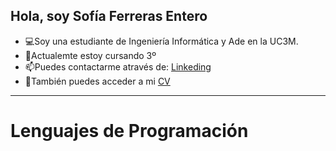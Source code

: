 <html lang="en">
<head>
  <meta charset="UTF-8">
  <meta name="viewport" content="width=device-width, initial-scale=1.0">
  <title>Lenguajes de Programación</title>
  <!-- Enlace al CSS de Devicons -->
  <link rel="stylesheet" href="https://cdn.jsdelivr.net/npm/devicons@2.14.0/css/devicons.min.css">
  <style>
    .icons {
      display: flex;
      gap: 15px;
      font-size: 40px;
    }
    .icons i {
      color: #555;
      transition: transform 0.3s ease, color 0.3s ease;
    }
    .icons i:hover {
      transform: scale(1.2);
      color: #000;
    }
  </style>
</head>
<body>
<h2>Hola, soy Sofía Ferreras Entero</h2>


<ul>
  <li>💻Soy una estudiante de Ingeniería Informática y Ade en la UC3M.
  </li>
  <li>🌱Actualemte estoy cursando 3º</li>
  <li>📫Puedes contactarme através de: <a href="https://www.linkedin.com/in/sofia-ferreras"> Linkeding </a></li>
  <li>💬También puedes acceder a mi <a href="CV-SofiaFerreras.pdf" download="CV-SofiaFerreras.pdf"> CV</a></li>
</ul>
<hr>
<h1>Lenguajes de Programación</h1>
<div class="icons">
  <i class="devicon-css3-plain" title="CSS"></i>
  <i class="devicon-javascript-plain" title="JavaScript"></i>
  <i class="devicon-python-plain" title="Python"></i>
  <i class="devicon-c-plain" title="C"></i>
  <i class="devicon-cplusplus-plain" title="C++"></i>
  <i class="devicon-html5-plain" title="HTML"></i>
  <i class="devicon-mysql-plain" title="SQL"></i>
</div>
</body>
</html>

